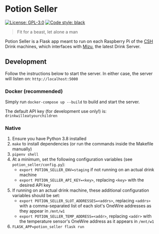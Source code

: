 # Potion Seller

<a href="https://github.com/RamZallan/potion-seller/blob/master/LICENSE"><img alt="License: GPL-3.0" src="https://img.shields.io/github/license/RamZallan/potion-seller"></a>
<a href="https://github.com/psf/black"><img alt="Code style: black" src="https://img.shields.io/badge/code%20style-black-000000.svg"></a>

> Fit for a beast, let alone a man


Potion Seller is a Flask app meant to run on each Raspberry Pi of the [CSH](https://csh.rit.edu) Drink machines, which interfaces with [Mizu](https://github.com/zthart/mizu/), the latest Drink Server.


## Development

Follow the instructions below to start the server. In either case, the server will listen on: `http://localhost:5000`

### Docker (recommended)

Simply run `docker-compose up --build` to build and start the server.

The default API key (for development use only!) is: `drinkwilleatyourchildren`

### Native

1. Ensure you have Python 3.8 installed
1. `make` to install dependencies (or run the commands inside the Makefile manually)
1. `pipenv shell`
1. At a minimum, set the following configuration variables (see `potion_seller/config.py`):
    - `export POTION_SELLER_ENV=staging` if not running on an actual drink machine
    - `export POTION_SELLER_API_KEY=<key>`, replacing `<key>` with the desired API key
1. If running on an actual drink machine, these additional configuration variables should be set:
    - `export POTION_SELLER_SLOT_ADDRESSES=<addrs>`, replacing `<addrs>` with a comma-separated list of each slot's OneWire addresses as they appear in `/mnt/w1`
    - `export POTION_SELLER_TEMP_ADDRESS=<addr>`, replacing `<addr>` with the temperature sensor's OneWire address as it appears in `/mnt/w1`
1. `FLASK_APP=potion_seller flask run`
